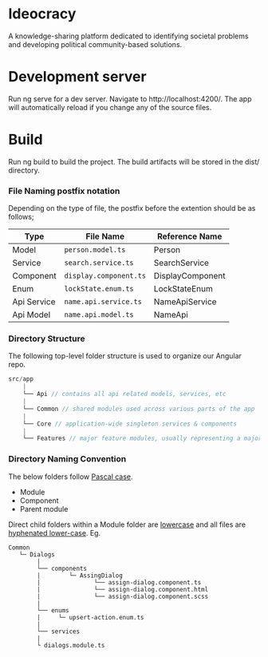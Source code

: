 # Ideocracy
A knowledge-sharing platform dedicated to identifying societal problems and developing political community-based solutions.

# Development server
Run ng serve for a dev server. Navigate to http://localhost:4200/. The app will automatically reload if you change any of the source files.


# Build
Run ng build to build the project. The build artifacts will be stored in the dist/ directory.



### File Naming postfix notation

Depending on the type of file, the postfix before the extention should be as follows;

| Type        | File Name              | Reference Name     |
| ----------- | ---------------------- | ------------------ |
| Model       | `person.model.ts`      | Person             |
| Service     | `search.service.ts`    | SearchService      |
| Component   | `display.component.ts` | DisplayComponent   |
| Enum        | `lockState.enum.ts`    | LockStateEnum      |
| Api Service | `name.api.service.ts`  | NameApiService     |
| Api Model   | `name.api.model.ts`    | NameApi            |



### Directory Structure

The following top-level folder structure is used to organize our Angular repo.

```javascript
src/app
    |
    └── Api // contains all api related models, services, etc
    |
    └── Common // shared modules used across various parts of the app
    |
    └── Core // application-wide singleton services & components
    |
    └── Features // major feature modules, usually representing a major route
```


### Directory Naming Convention
  
The below folders follow <ins>Pascal case</ins>.
- Module
- Component
- Parent module


Direct child folders within a Module folder are <ins>lowercase</ins> and all files are <ins>hyphenated lower-case</ins>. Eg.

```
Common
   └─ Dialogs
        |
        └── components
        |        └─ AssingDialog
        |               └── assign-dialog.component.ts
        |               └── assign-dialog.component.html
        |               └── assign-dialog.component.scss
        |
        └── enums
        |     └─ upsert-action.enum.ts
        |
        └── services
        |
        └ dialogs.module.ts
```
